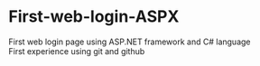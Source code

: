 # First-web-login-ASPX
First web login page using ASP.NET framework and C# language  
First experience using git and github 
